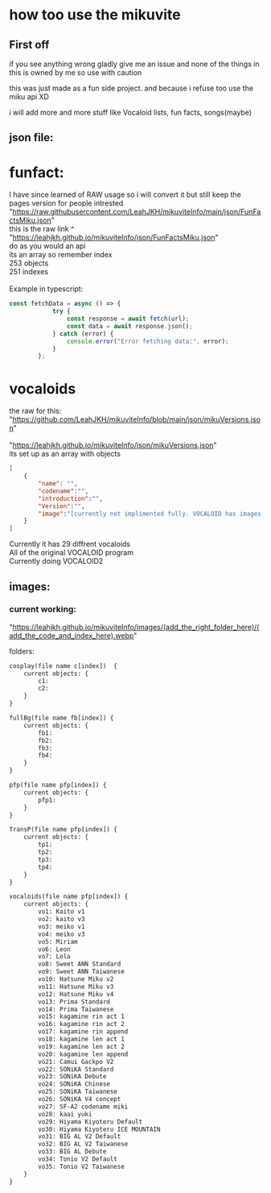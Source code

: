 # how too use the mikuvite

## First off
if you see anything wrong gladly give me an issue and none of the things in this is owned by me so use with caution <br>

this was just made as a fun side project. and because i refuse too use the miku api XD <br>

i will add more and more stuff like Vocaloid lists, fun facts, songs(maybe) <br>

## json file:
# funfact:
I have since learned of RAW usage so i will convert it but still keep the pages version for people intrested <br>
"https://raw.githubusercontent.com/LeahJKH/mikuviteInfo/main/json/FunFactsMiku.json" <br>
this is the raw link ^ 
<br>
"https://leahjkh.github.io/mikuviteInfo/json/FunFactsMiku.json" <br>
do as you would an api <br>
its an array so remember index <br>
253 objects <br>
251 indexes <br>
<br>
Example in typescript:
```ts
const fetchData = async () => {
            try {
                const response = await fetch(url);
                const data = await response.json();
            } catch (error) {
                console.error("Error fetching data:", error);
            }
        };
```
# vocaloids
the raw for this:
"https://github.com/LeahJKH/mikuviteInfo/blob/main/json/mikuVersions.json" 
<br>
<br>
"https://leahjkh.github.io/mikuviteInfo/json/mikuVersions.json" <br>
its set up as an array with objects
```json
[
    {
        "name": "",
        "codename":"",
        "introduction":"",
        "Version":"",
        "image":"[currently not implimented fully. VOCALOID has images, and some VOCALOID2 (refer too list)]"
    }
]
```
Currently it has 29 diffrent vocaloids <br>
All of the original VOCALOID program <br>
Currently doing VOCALOID2 <br>

## images:
### current working:

"https://leahjkh.github.io/mikuviteInfo/images/(add_the_right_folder_here)/(add_the_code_and_index_here).webp"

folders:
```txt
cosplay(file name c[index])  {
    current objects: {
        c1: 
        c2: 
    }
}

fullBg(file name fb[index]) {
    current objects: {
        fb1:
        fb2:
        fb3:
        fb4:
    }
}

pfp(file name pfp[index]) {
    current objects: {
        pfp1:
    }
}

TransP(file name pfp[index]) {
    current objects: {
        tp1:
        tp2:
        tp3:
        tp4:
    }
}

vocaloids(file name pfp[index]) {
    current objects: {
        vo1: Kaito v1
        vo2: kaito v3
        vo3: meiko v1
        vo4: meiko v3
        vo5: Miriam
        vo6: Leon
        vo7: Lola
        vo8: Sweet ANN Standard
        vo9: Sweet ANN Taiwanese
        vo10: Hatsune Miku v2
        vo11: Hatsune Miku v3
        vo12: Hatsune Miku v4
        vo13: Prima Standard
        vo14: Prima Taiwanese
        vo15: kagamine rin act 1
        vo16: kagamine rin act 2
        vo17: kagamine rin append
        vo18: kagamine len act 1
        vo19: kagamine len act 2
        vo20: kagamine len append
        vo21: Camui Gackpo V2
        vo22: SONiKA Standard
        vo23: SONiKA Debute
        vo24: SONiKA Chinese
        vo25: SONiKA Taiwanese
        vo26: SONiKA V4 concept
        vo27: SF-A2 codename miki
        vo28: kaai yuki
        vo29: Hiyama Kiyoteru Default
        vo30: Hiyama Kiyoteru ICE MOUNTAIN 
        vo31: BIG AL V2 Default
        vo32: BIG AL V2 Taiwanese
        vo33: BIG AL Debute
        vo34: Tonio V2 Default
        vo35: Tonio V2 Taiwanese
    }
}
```
